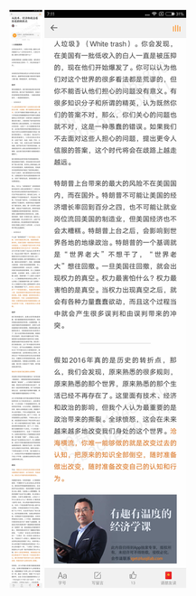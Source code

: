 ![](../../images/2017年01月/HF0125-从技术、经济和政治看历史的转折点.jpg)
![](../../images/2017年01月/HF0125-从技术、经济和政治看历史的转折点2.jpg)
